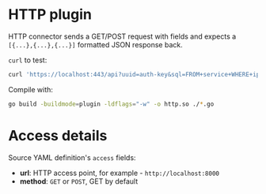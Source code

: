 # HTTP plugin

HTTP connector sends a GET/POST request with fields
and expects a `[{...},{...},{...}]` formatted JSON response back.

`curl` to test:
```sh
curl 'https://localhost:443/api?uuid=auth-key&sql=FROM+service+WHERE+ip=%278.8.8.8%27'
```

Compile with:
```sh
go build -buildmode=plugin -ldflags="-w" -o http.so ./*.go
```

# Access details

Source YAML definition's `access` fields:
- **url**: HTTP access point, for example - `http://localhost:8000`
- **method**: `GET` or `POST`, GET by default
